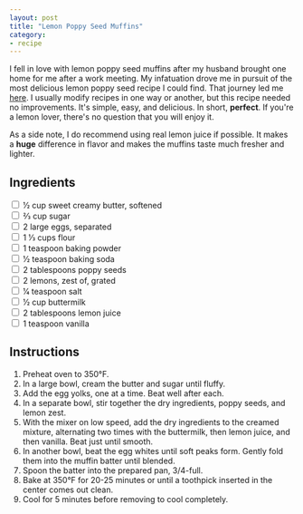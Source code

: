 ```yaml
---
layout: post
title: "Lemon Poppy Seed Muffins"
category:
- recipe
---
```


I fell in love with lemon poppy seed muffins after my husband brought one home for me after a work meeting. My infatuation drove me in pursuit of the most delicious lemon poppy seed recipe I could find. That journey led me [here](http://www.food.com/recipe/lemon-poppy-seed-muffins-100943). I usually modify recipes in one way or another, but this recipe needed no improvements. It's simple, easy, and delicious. In short, **perfect**. If you're a lemon lover, there's no question that you will enjoy it.


As a side note, I do recommend using real lemon juice if possible. It makes a **huge** difference in flavor and makes the muffins taste much fresher and lighter. 






Ingredients
-----------
 
<input type="checkbox"> 1⁄2 cup sweet creamy butter, softened  
<input type="checkbox"> 2⁄3 cup sugar  
<input type="checkbox"> 2 large eggs, separated  
<input type="checkbox"> 1 1⁄3 cups flour  
<input type="checkbox"> 1 teaspoon baking powder  
<input type="checkbox"> 1⁄2 teaspoon baking soda  
<input type="checkbox"> 2 tablespoons poppy seeds  
<input type="checkbox"> 2 lemons, zest of, grated  
<input type="checkbox"> 1⁄4 teaspoon salt  
<input type="checkbox"> 1⁄2 cup buttermilk  
<input type="checkbox"> 2 tablespoons lemon juice  
<input type="checkbox"> 1 teaspoon vanilla  
  
  

Instructions
-----
 
 1. Preheat oven to 350°F.  
 2. In a large bowl, cream the butter and sugar until fluffy.
 3. Add the egg yolks, one at a time. Beat well after each.
 4. In a separate bowl, stir together the dry ingredients, poppy seeds, and lemon zest.
 5. With the mixer on low speed, add the dry ingredients to the creamed mixture, alternating two times with the buttermilk, then lemon juice, and then vanilla. Beat just until smooth.
 6. In another bowl, beat the egg whites until soft peaks form. Gently fold them into the muffin batter until blended.
 7. Spoon the batter into the prepared pan, 3/4-full.
 8. Bake at 350°F for 20-25 minutes or until a toothpick inserted in the center comes out clean.
 9. Cool for 5 minutes before removing to cool completely.










